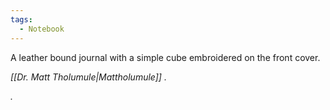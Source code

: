 ```yaml
---
tags:
  - Notebook
---
```

A leather bound journal with a simple cube embroidered on the front cover.

*[[Dr. Matt Tholumule|Mattholumule]]*
*.*

*.* 